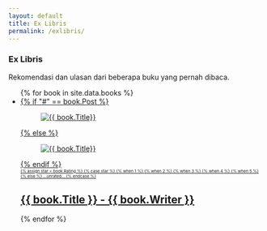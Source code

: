 ```yaml
---
layout: default
title: Ex Libris
permalink: /exlibris/
---
```

<h3>Ex Libris</h3>
Rekomendasi dan ulasan dari beberapa buku yang pernah dibaca.
<ul class="c-shelf">
  {% for book in site.data.books %}
    <li class="c-shelf__volume book-item">
      <a href="{{ book.Post }}" class="c-shelf__link">
        {% if "#" == book.Post %}
          <figure class="c-cover book-figure gray">
              <img src="{{ book.Image }}?w=250&amp;h=400&amp;fit=crop&amp;q=50&amp;auto=format" alt="{{ book.Title}}"/>
          </figure>
        {% else %}
          <figure class="c-cover book-figure">
            <img src="{{ book.Image }}?w=250&amp;h=400&amp;fit=crop&amp;q=50&amp;auto=format" alt="{{ book.Title}}"/>
          </figure>
        {% endif %}
        <div style="font-size: 0.5rem">
          {% assign star = book.Rating %}
          {% case star %}
            {% when 1 %}
              <i class="fa fa-star checked fa-xs"></i>
              <i class="fa fa-star fa-xs"></i>
              <i class="fa fa-star fa-xs"></i>
              <i class="fa fa-star fa-xs"></i>
              <i class="fa fa-star fa-xs"></i>
            {% when 2 %}
              <i class="fa fa-star checked fa-xs"></i>
              <i class="fa fa-star checked fa-xs"></i>
              <i class="fa fa-star fa-xs"></i>
              <i class="fa fa-star fa-xs"></i>
              <i class="fa fa-star fa-xs"></i>              
            {% when 3 %}
              <i class="fa fa-star checked fa-xs"></i>
              <i class="fa fa-star checked fa-xs"></i>
              <i class="fa fa-star checked fa-xs"></i>
              <i class="fa fa-star fa-xs"></i>
              <i class="fa fa-star fa-xs"></i>
            {% when 4 %}
              <i class="fa fa-star checked fa-xs"></i>
              <i class="fa fa-star checked fa-xs"></i>
              <i class="fa fa-star checked fa-xs"></i>
              <i class="fa fa-star checked fa-xs"></i>
              <i class="fa fa-star fa-xs"></i>
            {% when 5 %}
              <i class="fa fa-star checked fa-xs"></i>
              <i class="fa fa-star checked fa-xs"></i>
              <i class="fa fa-star checked fa-xs"></i>
              <i class="fa fa-star checked fa-xs"></i>
              <i class="fa fa-star checked fa-xs"></i>
            {% else %}
              ...unrated...
          {% endcase %}
        </div>
        <h2 class="c-shelf__volume__title">{{ book.Title }} - {{ book.Writer }}</h2>
      </a>
    </li>
  {% endfor %}
</ul>